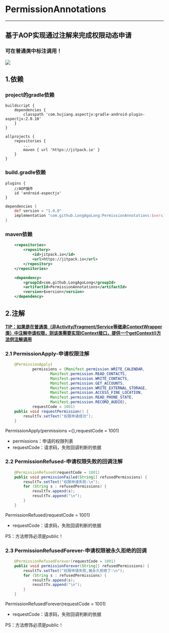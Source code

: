 # PermissionAnnotations

------

## 基于AOP实现通过注解来完成权限动态申请

### 可在普通类中标注调用！

[![](https://jitpack.io/v/LongAgoLong/PermissionAnnotations.svg)](https://jitpack.io/#LongAgoLong/PermissionAnnotations)

## 1.依赖

### project的gradle依赖

```
buildscript {
    dependencies {
        classpath 'com.hujiang.aspectjx:gradle-android-plugin-aspectjx:2.0.10'
    }
}

allprojects {
	repositories {
		...
		maven { url 'https://jitpack.io' }
	}
}
```

### build.gradle依赖

```
plugins {
    //AOP插件
    id 'android-aspectjx'
}
```

```gradle
dependencies {
	def version = "1.0.0"
	implementation "com.github.LongAgoLong:PermissionAnnotations:$version"
}
```

### maven依赖

```xml
    <repositories>
		<repository>
		    <id>jitpack.io</id>
		    <url>https://jitpack.io</url>
		</repository>
	</repositories>
```
```xml
	<dependency>
	    <groupId>com.github.LongAgoLong</groupId>
	    <artifactId>PermissionAnnotations</artifactId>
	    <version>$version</version>
	</dependency>
```

## 2.注解

**<u>TIP：如果是在普通类（非Activity/Fragment/Service等继承ContextWrapper类）中注解申请权限，则该类需要实现IContext接口，提供一个getContext()方法供注解调用</u>**

### 2.1 PermissionApply-申请权限注解

```java
    @PermissionApply(
            permissions = {Manifest.permission.WRITE_CALENDAR,
                    Manifest.permission.READ_CONTACTS,
                    Manifest.permission.WRITE_CONTACTS,
                    Manifest.permission.GET_ACCOUNTS,
                    Manifest.permission.WRITE_EXTERNAL_STORAGE,
                    Manifest.permission.ACCESS_FINE_LOCATION,
                    Manifest.permission.READ_PHONE_STATE,
                    Manifest.permission.RECORD_AUDIO},
            requestCode = 1001)
    public void requestPermission() {
        resultTv.setText("权限申请成功");
    }
```

PermissionApply(permissions ={},requestCode = 1001)

- permissions：申请的权限列表
- requestCode：请求码，失败回调判断的依据

### 2.2 PermissionRefused-申请权限失败的回调注解

```java
    @PermissionRefused(requestCode = 1001)
    public void permissionFailed(String[] refusedPermissions) {
        resultTv.setText("权限申请失败:\n");
        for (String s : refusedPermissions) {
            resultTv.append(s);
            resultTv.append("\n");
        }
    }
```

PermissionRefused(requestCode = 1001)

- requestCode：请求码，失败回调判断的依据

PS：方法修饰必须是public！

### 2.3 PermissionRefusedForever-申请权限被永久拒绝的回调

```java
    @PermissionRefusedForever(requestCode = 1001)
    public void permissionForever(String[] refusedPermissions) {
        resultTv.setText("权限申请失败,被永久拒绝了:\n");
        for (String s : refusedPermissions) {
            resultTv.append(s);
            resultTv.append("\n");
        }
    }
```

PermissionRefusedForever(requestCode = 1001)

- requestCode：请求码，失败回调判断的依据

PS：方法修饰必须是public！
